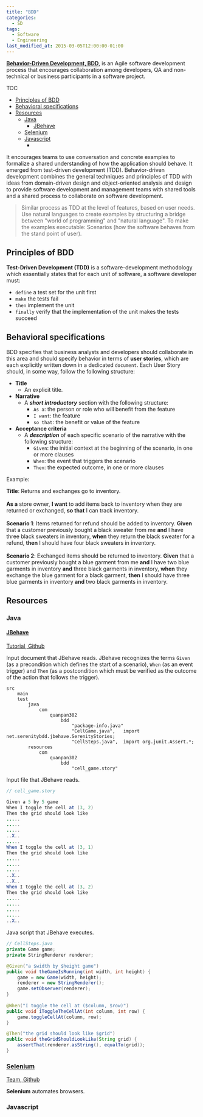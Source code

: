 ```yaml
---
title: "BDD"
categories:
  - SD
tags:
  - Software
  - Engineering
last_modified_at: 2015-03-05T12:00:00-01:00
---
```


**[Behavior-Driven Development, BDD](https://en.wikipedia.org/wiki/Behavior-driven_development)**, is an Agile software development process that encourages collaboration among developers, QA and non-technical or business participants in a software project.

TOC

- [Principles of BDD](#principles-of-bdd)
- [Behavioral specifications](#behavioral-specifications)
- [Resources](#resources)
  - [Java](#java)
    - [JBehave](#jbehave)
  - [Selenium](#selenium)
  - [Javascript](#javascript)
    - [](#)


It encourages teams to use conversation and concrete examples to formalize a shared understanding of how the application should behave. It emerged from test-driven development (TDD). Behavior-driven development combines the general techniques and principles of TDD with ideas from domain-driven design and object-oriented analysis and design to provide software development and management teams with shared tools and a shared process to collaborate on software development.

> Similar process as TDD at the level of features, based on user needs.
> Use natural languages to create examples by structuring a bridge between "world of programming" and "natural language".
> To make the examples executable: Scenarios (how the software behaves from the stand point of user).

## Principles of BDD

**Test-Driven Development (TDD)** is a software-development methodology which essentially states that for each unit of software, a software developer must:

- `define` a test set for the unit first
- `make` the tests fail
- `then` implement the unit
- `finally` verify that the implementation of the unit makes the tests succeed


## Behavioral specifications

BDD specifies that business analysts and developers should collaborate in this area and should specify behavior in terms of **user stories**, which are each explicitly written down in a dedicated `document`. Each User Story should, in some way, follow the following structure:

- **Title**
  - An explicit title.
- **Narrative**
  - A **_short introductory_** section with the following structure:
    - `As a`: the person or role who will benefit from the feature
    - `I want`: the feature
    - `so that`: the benefit or value of the feature
- **Acceptance criteria**
  - A **_description_** of each specific scenario of the narrative with the following structure:
    - `Given`: the initial context at the beginning of the scenario, in one or more clauses
    - `When`: the event that triggers the scenario
    - `Then`: the expected outcome, in one or more clauses


Example:

**Title**: Returns and exchanges go to inventory.
<br><br>
**As a** store owner,
**I want** to add items back to inventory when they are returned or exchanged,
**so that** I can track inventory.
<br><br>
**Scenario 1**: Items returned for refund should be added to inventory.
**Given** that a customer previously bought a black sweater from me
**and** I have three black sweaters in inventory,
**when** they return the black sweater for a refund,
**then** I should have four black sweaters in inventory.
<br><br>
**Scenario 2**: Exchanged items should be returned to inventory.
**Given** that a customer previously bought a blue garment from me
**and** I have two blue garments in inventory
**and** three black garments in inventory,
**when** they exchange the blue garment for a black garment,
**then** I should have three blue garments in inventory
**and** two black garments in inventory.


## Resources

### Java

#### [JBehave](https://jbehave.org/)
[Tutorial, Github](https://github.com/jbehave/jbehave-tutorial)

Input document that JBehave reads.
JBehave recognizes the terms `Given` (as a precondition which defines the start of a scenario), `When` (as an event trigger) and `Then` (as a postcondition which must be verified as the outcome of the action that follows the trigger).

```
src
    main
    test
        java
            com
                quanpan302
                    bdd
                        "package-info.java"
                        "CellGame.java",   import net.serenitybdd.jbehave.SerenityStories;
                        "CellSteps.java",  import org.junit.Assert.*;
        resources
            com
                quanpan302
                    bdd
                        "cell_game.story"
```

Input file that JBehave reads.

```java
// cell_game.story

Given a 5 by 5 game
When I toggle the cell at (3, 2)
Then the grid should look like
.....
.....
.....
..X..
.....
When I toggle the cell at (3, 1)
Then the grid should look like
.....
.....
.....
..X..
..X..
When I toggle the cell at (3, 2)
Then the grid should look like
.....
.....
.....
.....
..X..
```

Java script that JBehave executes.

```java
// CellSteps.java
private Game game;
private StringRenderer renderer;

@Given("a $width by $height game")
public void theGameIsRunning(int width, int height) {
    game = new Game(width, height);
    renderer = new StringRenderer();
    game.setObserver(renderer);
}
    
@When("I toggle the cell at ($column, $row)")
public void iToggleTheCellAt(int column, int row) {
    game.toggleCellAt(column, row);
}

@Then("the grid should look like $grid")
public void theGridShouldLookLike(String grid) {
    assertThat(renderer.asString(), equalTo(grid));
}
```

### [Selenium](https://www.selenium.dev/)
[Team, Github](https://github.com/SeleniumHQ)

**Selenium** automates browsers.

### Javascript

#### []()
